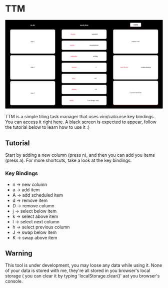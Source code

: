 # TTM

![ttm's screenshot](./media/screenshot.png)

TTM is a simple tiling task manager that uses vim/calcurse key bindings. You can access it right [here](https://owozsh.github.io/ttm/). A black screen is expected to appear, follow the tutorial below to learn how to use it :)

## Tutorial

Start by adding a new column (press n), and then you can add you items (press a). For more shortcuts, take a look at the key bindings.

### Key Bindings

- n -> new column
- a -> add item
- A -> add scheduled item
- d -> remove item
- D -> remove column
- j -> select below item
- k -> select above item
- l -> select next column
- h -> select previous column
- J -> swap below item
- K -> swap above item

## Warning

This tool is under development, you may loose any data while using it. None of your data is stored with me, they're all stored in you browser's local storage ( you can clear it by typing 'localStorage.clear()' aat you browser's console.
